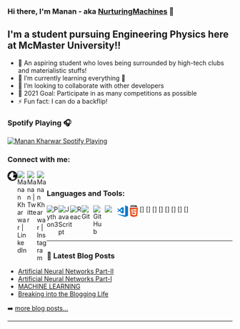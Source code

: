 ### Hi there, I'm Manan - aka [NurturingMachines][website] 👋

## I'm a student pursuing Engineering Physics here at McMaster University!!

- 🔭 An aspiring student who loves being surrounded by high-tech clubs and materialistic stuffs!
- 🌱 I’m currently learning everything 🤣
- 👯 I’m looking to collaborate with other developers
- 🥅 2021 Goal: Participate in as many competitions as possible
- ⚡ Fun fact: I can do a backflip!

### Spotify Playing 🎧

[<img src="https://nurturingmachines.files.wordpress.com/2021/01/kehlani_-_nights_like_this.png" width="100px" alt="Manan Kharwar Spotify Playing" width="350" />](https://open.spotify.com/track/6ZRuF2n1CQxyxxAAWsKJOy?si=H9nBPg9PT9OuxK65dkgbUg)

### Connect with me:

[<img align="left" alt="nurturingmachines" width="22px" src="https://raw.githubusercontent.com/iconic/open-iconic/master/svg/globe.svg" />][website]
[<img align="left" alt="Manan Kharwar | LinkedIn" width="22px" src="https://cdn.jsdelivr.net/npm/simple-icons@v3/icons/linkedin.svg" />][linkedin]
[<img align="left" alt="Manan | Twitter" width="22px" src="https://cdn.jsdelivr.net/npm/simple-icons@v3/icons/twitter.svg" />][twitter]
[<img align="left" alt="Manan Kharwar | Instagram" width="22px" src="https://cdn.jsdelivr.net/npm/simple-icons@v3/icons/instagram.svg" />][instagram]

<br />

### Languages and Tools:

[<img align="left" alt="Python3" width="26px" src="https://nurturingmachines.files.wordpress.com/2021/01/1200px-python-logo-notext.svg_.png" />]
[<img align="left" alt="JavaScript" width="26px" src="https://nurturingmachines.files.wordpress.com/2021/01/javascript.png" />]
[<img align="left" alt="React" width="26px" src="https://nurturingmachines.files.wordpress.com/2021/01/react.png" />]
[<img align="left" alt="Git" width="26px" src="https://nurturingmachines.files.wordpress.com/2021/01/git.png" />]
[<img align="left" alt="GitHub" width="26px" src="https://nurturingmachines.files.wordpress.com/2021/01/github.png" />]
[<img align="left"  width="26px" src="https://nurturingmachines.files.wordpress.com/2021/01/terminal.png" />]
[<img align="left"  width="26px" src="https://raw.githubusercontent.com/github/explore/80688e429a7d4ef2fca1e82350fe8e3517d3494d/topics/visual-studio-code/visual-studio-code.png" />]
[<img align="left"  width="26px" src="https://raw.githubusercontent.com/github/explore/80688e429a7d4ef2fca1e82350fe8e3517d3494d/topics/html/html.png" />]

<br />
<br />

---

### 📕 Latest Blog Posts

<!-- BLOG-POST-LIST:START -->

- [Artificial Neural Networks Part-II](https://nurturingmachines.wordpress.com/2020/02/21/artificial-neural-networks-part-ii/)
- [Artificial Neural Networks Part-I](https://nurturingmachines.wordpress.com/2020/01/24/artificial-neural-networks-part-i/)
- [MACHINE LEARNING](https://nurturingmachines.wordpress.com/2019/03/31/machine-learning/)
- [Breaking into the Blogging Life](https://nurturingmachines.wordpress.com/2019/01/12/breaking-into-the-blogging-life/)
<!-- BLOG-POST-LIST:END -->

➡️ [more blog posts...](https://nurturingmachines.wordpress.com/)

---

[website]: https://nurturingmachines.wordpress.com/portfolio/
[twitter]: https://twitter.com/Manan11342072
[instagram]: https://www.instagram.com/manan_kharwar/
[linkedin]: https://www.linkedin.com/in/manan-kharwar-779713154/
